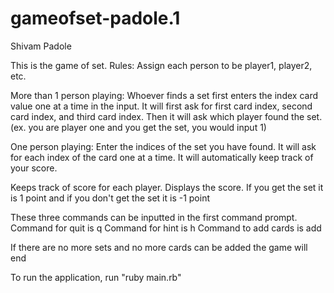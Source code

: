 # gameofset-padole.1
Shivam Padole

This is the game of set.
Rules:
Assign each person to be player1, player2, etc. 

More than 1 person playing:
Whoever finds a set first enters the index card value one at a time in the input. It will first ask for first card index, second card index, and third card index. 
Then it will ask which player found the set.(ex. you are player one and you get the set, you would input 1)

One person playing:
Enter the indices of the set you have found. It will ask for each index of the card one at a time. It will automatically keep track of your score.

Keeps track of score for each player. Displays the score. If you get the set it is 1 point and if you don't get the set it is -1 point

These three commands can be inputted in the first command prompt. 
Command for quit is q
Command for hint is h
Command to add cards is add

If there are no more sets and no more cards can be added the game will end

To run the application, run "ruby main.rb"